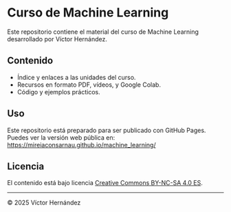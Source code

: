 # Curso de Machine Learning

Este repositorio contiene el material del curso de Machine Learning desarrollado por Víctor Hernández.

## Contenido

- Índice y enlaces a las unidades del curso.
- Recursos en formato PDF, vídeos, y Google Colab.
- Código y ejemplos prácticos.

## Uso

Este repositorio está preparado para ser publicado con GitHub Pages.  
Puedes ver la versión web pública en:  
https://mireiaconsarnau.github.io/machine_learning/

## Licencia

El contenido está bajo licencia [Creative Commons BY-NC-SA 4.0 ES](LICENSE.md).


---

© 2025 Víctor Hernández 

